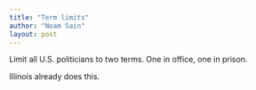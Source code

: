 ```yaml
---
title: "Term limits"
author: "Noam Sain"
layout: post
---
```


Limit all U.S. politicians to two terms. One in office, one in prison.

Illinois already does this.